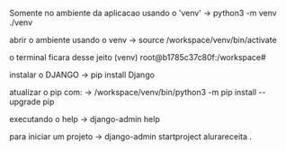 

Somente no ambiente da aplicacao usando o 'venv'
-> python3 -m venv ./venv

abrir o ambiente usando o venv
-> source /workspace/venv/bin/activate

o terminal ficara desse jeito
(venv) root@b1785c37c80f:/workspace# 

instalar o DJANGO
-> pip install Django

atualizar o pip com: 
-> /workspace/venv/bin/python3 -m pip install --upgrade pip

executando o help
-> django-admin help

para iniciar um projeto
-> django-admin startproject alurareceita .
